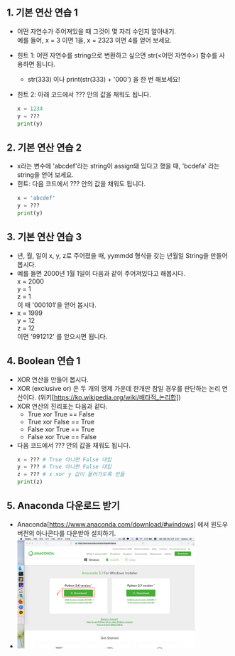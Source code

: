 ## 1. 기본 연산 연습 1

- 어떤 자연수가 주어져있을 때 그것이 몇 자리 수인지 알아내기. <br>
  예를 들어, x = 3 이면 1을, x = 2323 이면 4를 얻어 보세요.
  
- 힌트 1: 어떤 자연수를 string으로 변환하고 싶으면 str(<어떤 자연수>) 함수를 사용하면 됩니다.
  + str(333) 이나 print(str(333) + '000') 을 한 번 해보세요!
- 힌트 2: 아래 코드에서 ??? 안의 값을 채워도 됩니다.
  ```python
  x = 1234
  y = ???
  print(y)
  ```


## 2. 기본 연산 연습 2

- x라는 변수에 'abcdef'라는 string이 assign돼 있다고 했을 때, 'bcdefa' 라는 string을 얻어 보세요.
- 힌트: 다음 코드에서 ??? 안의 값을 채워도 됩니다.
  ```python
  x = 'abcdef'
  y = ???
  print(y)
  ```


## 3. 기본 연산 연습 3

- 년, 월, 일이 x, y, z로 주어졌을 때, yymmdd 형식을 갖는 년월일 String을 만들어 봅시다.
- 예를 들면 2000년 1월 1일이 다음과 같이 주어져있다고 해봅시다. <br>
  x = 2000 <br>
  y = 1 <br>
  z = 1 <br>
  이 때 '000101'을 얻어 봅시다.
- x = 1999 <br>
  y = 12 <br>
  z = 12 <br>
  이면 '991212' 를 얻으시면 됩니다.

## 4. Boolean 연습 1

- XOR 연산을 만들어 봅시다.
- XOR (exclusive or) 은 두 개의 명제 가운데 한개만 참일 경우를 판단하는 논리 연산이다. (위키[https://ko.wikipedia.org/wiki/배타적_논리합])
- XOR 연산의 진리표는 다음과 같다.
  - True xor True == False
  - True xor False == True
  - False xor True == True
  - False xor True == False
- 다음 코드에서 ??? 안의 값을 채워도 됩니다.
  ```python
  x = ??? # True 아니면 False 대입
  y = ??? # True 아니면 False 대입
  z = ??? # x xor y 값이 들어가도록 만듦
  print(z)
  ```

## 5. Anaconda 다운로드 받기
- Anaconda[https://www.anaconda.com/download/#windows] 에서 윈도우 버전의 아나콘다를 다운받아 설치하기.
- <img src="anaconda.png" alt="Drawing" width="400px"/>



